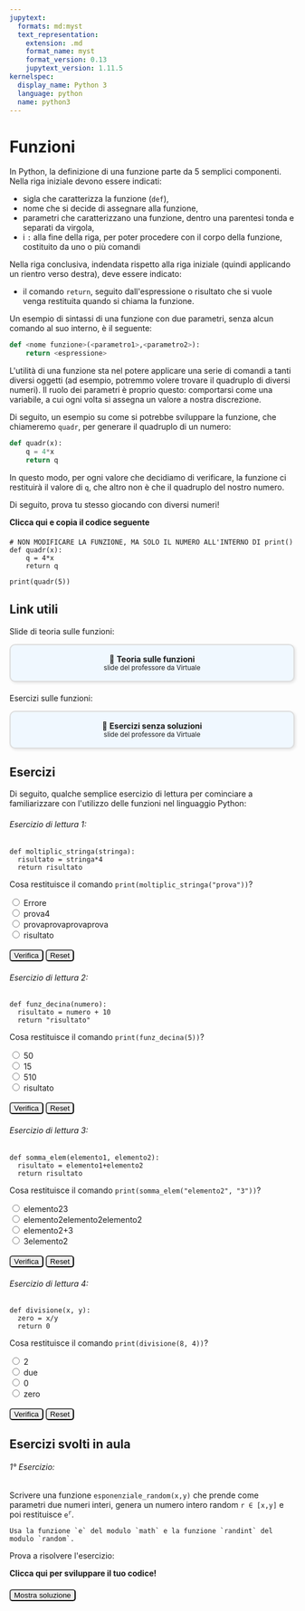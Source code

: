 ```yaml
---
jupytext:
  formats: md:myst
  text_representation:
    extension: .md
    format_name: myst
    format_version: 0.13
    jupytext_version: 1.11.5
kernelspec:
  display_name: Python 3
  language: python
  name: python3
---
```


# Funzioni

In Python, la definizione di una funzione parte da 5 semplici componenti. Nella riga iniziale devono essere indicati:
- sigla che caratterizza la funzione (`def`), 
- nome che si decide di assegnare alla funzione,
- parametri che caratterizzano una funzione, dentro una parentesi tonda e separati da virgola,
- i `:` alla fine della riga, per poter procedere con il corpo della funzione, costituito da uno o più comandi

Nella riga conclusiva, indendata rispetto alla riga iniziale (quindi applicando un rientro verso destra), deve essere indicato:
- il comando `return`, seguito dall'espressione o risultato che si vuole venga restituita quando si chiama la funzione.

Un esempio di sintassi di una funzione con due parametri, senza alcun comando al suo interno, è il seguente:

```python
def <nome funzione>(<parametro1>,<parametro2>):
    return <espressione>
```

L'utilità di una funzione sta nel potere applicare una serie di comandi a tanti diversi oggetti (ad esempio, potremmo volere trovare il quadruplo di diversi numeri). Il ruolo dei parametri è proprio questo: comportarsi come una variabile, a cui ogni volta si assegna un valore a nostra discrezione.

Di seguito, un esempio su come si potrebbe sviluppare la funzione, che chiameremo `quadr`, per generare il quadruplo di un numero:

```python
def quadr(x):
    q = 4*x
    return q
```

In questo modo, per ogni valore che decidiamo di verificare, la funzione ci restituirà il valore di `q`, che altro non è che il quadruplo del nostro numero.

Di seguito, prova tu stesso giocando con diversi numeri! 

<a href="https://www.programiz.com/python-programming/online-compiler/" target="_blank" style="text-decoration: none;">
  <div>
    <strong>Clicca qui e copia il codice seguente</strong><br>
  </div>
</a>

<div style="margin-top: 20px;"></div>

```{code-cell}
# NON MODIFICARE LA FUNZIONE, MA SOLO IL NUMERO ALL'INTERNO DI print()
def quadr(x):
    q = 4*x
    return q

print(quadr(5))
```

## Link utili

Slide di teoria sulle funzioni:

<a href="https://virtuale.unibo.it/mod/resource/view.php?id=1836009" target="_blank" style="text-decoration: none;">
  <div style="border: 2px solid #ddd; padding: 16px; border-radius: 10px; background-color: #f0f8ff; text-align: center; box-shadow: 2px 2px 5px rgba(0,0,0,0.1);">
    📎 <strong>Teoria sulle funzioni</strong><br>
    <small>slide del professore da Virtuale</small>
  </div>
</a>

<div style="margin-top: 20px;"></div>

Esercizi sulle funzioni:

<a href="https://virtuale.unibo.it/mod/resource/view.php?id=1836012" target="_blank" style="text-decoration: none;">
  <div style="border: 2px solid #ddd; padding: 16px; border-radius: 10px; background-color: #f0f8ff; text-align: center; box-shadow: 2px 2px 5px rgba(0,0,0,0.1);">
    📎 <strong>Esercizi senza soluzioni</strong><br>
    <small>slide del professore da Virtuale</small>
  </div>
</a>

## Esercizi

Di seguito, qualche semplice esercizio di lettura per cominciare a familiarizzare con l'utilizzo delle funzioni nel linguaggio Python:

###### Esercizio di lettura 1:
```{code-cell}
def moltiplic_stringa(stringa):
  risultato = stringa*4
  return risultato
```

Cosa restituisce il comando `print(moltiplic_stringa("prova"))`?

<form onsubmit="checkAnswer(event, 'q1_funz', 'provaprovaprovaprova', 'feedback1_funz')">
  <input type="radio" name="q1_funz" value="Errore"> Errore<br>
  <input type="radio" name="q1_funz" value="prova4"> prova4<br>
  <input type="radio" name="q1_funz" value="provaprovaprovaprova"> provaprovaprovaprova<br>
  <input type="radio" name="q1_funz" value="risultato"> risultato<br>
  <br>
  <input type="submit" value="Verifica" style="border-radius:5px">
  <button type="button" style="border-radius:5px" onclick="resetQuiz('q1_funz', 'feedback1_funz')">Reset</button>
</form>

<div style="margin-top: 20px;"></div>

<p id="feedback1_funz"></p>

<script>
function checkAnswer(event, groupName, correctValue, feedbackID) {
  event.preventDefault();
  const choices = document.getElementsByName(groupName);
  let selected = null;
  for (const choice of choices) {
    if (choice.checked) {
      selected = choice.value;
      break;
    }
  }

  const feedback = document.getElementById(feedbackID);
  if (selected === correctValue) {
    feedback.innerHTML = "✅ Corretto!";
  } else if (selected) {
    feedback.innerHTML = "❌ Sbagliato. Riprova.";
  } else {
    feedback.innerHTML = "⚠️ Seleziona una risposta prima di verificare.";
  }
}

function resetQuiz(groupName, feedbackID) {
  const choices = document.getElementsByName(groupName);
  for (const choice of choices) {
    choice.checked = false;
  }
  document.getElementById(feedbackID).innerHTML = "";
}
</script>


###### Esercizio di lettura 2:
```{code-cell}
def funz_decina(numero):
  risultato = numero + 10
  return "risultato"
```

Cosa restituisce il comando `print(funz_decina(5))`?

<form onsubmit="checkAnswer(event, 'q2_funz', 'risultato', 'feedback2_funz')">
  <input type="radio" name="q2_funz" value="50"> 50<br>
  <input type="radio" name="q2_funz" value="15"> 15<br>
  <input type="radio" name="q2_funz" value="510"> 510<br>
  <input type="radio" name="q2_funz" value="risultato"> risultato<br>
  <br>
  <input type="submit" value="Verifica" style="border-radius:5px">
  <button type="button" style="border-radius:5px" onclick="resetQuiz('q2_funz', 'feedback2_funz')">Reset</button>
</form>

<div style="margin-top: 20px;"></div>

<p id="feedback2_funz"></p>

###### Esercizio di lettura 3:
```{code-cell}
def somma_elem(elemento1, elemento2):
  risultato = elemento1+elemento2
  return risultato
```

Cosa restituisce il comando `print(somma_elem("elemento2", "3"))`?

<form onsubmit="checkAnswer(event, 'q3_funz', 'elemento23', 'feedback3_funz')">
  <input type="radio" name="q3_funz" value="elemento23"> elemento23<br>
  <input type="radio" name="q3_funz" value="elemento2elemento2elemento2"> elemento2elemento2elemento2<br>
  <input type="radio" name="q3_funz" value="elemento2+3"> elemento2+3<br>
  <input type="radio" name="q3_funz" value="3elemento2"> 3elemento2<br>
  <br>
  <input type="submit" value="Verifica" style="border-radius:5px">
  <button type="button" style="border-radius:5px" onclick="resetQuiz('q3_funz', 'feedback3_funz')">Reset</button>
</form>

<div style="margin-top: 20px;"></div>

<p id="feedback3_funz"></p>

###### Esercizio di lettura 4:
```{code-cell}
def divisione(x, y):
  zero = x/y
  return 0
```

Cosa restituisce il comando `print(divisione(8, 4))`?

<form onsubmit="checkAnswer(event, 'q4_funz', '0', 'feedback4_funz')">
  <input type="radio" name="q4_funz" value="2"> 2<br>
  <input type="radio" name="q4_funz" value="due"> due<br>
  <input type="radio" name="q4_funz" value="0"> 0<br>
  <input type="radio" name="q4_funz" value="zero"> zero<br>
  <br>
  <input type="submit" value="Verifica" style="border-radius:5px">
  <button type="button" style="border-radius:5px" onclick="resetQuiz('q4_funz', 'feedback4_funz')">Reset</button>
</form>

<div style="margin-top: 20px;"></div>

<p id="feedback4_funz"></p>



## Esercizi svolti in aula

###### 1° Esercizio:

Scrivere una funzione `esponenziale_random(x,y)` che prende come parametri due numeri interi, genera un numero intero random `r ∈ [x,y]` e poi restituisce <code>e<sup>r</sup></code>.

```{note}
Usa la funzione `e` del modulo `math` e la funzione `randint` del modulo `random`.
```

Prova a risolvere l'esercizio:
<a href="https://www.programiz.com/python-programming/online-compiler/" target="_blank" style="text-decoration: none;">
  <div>
    <strong>Clicca qui per sviluppare il tuo codice!</strong><br>
  </div>
</a>

<div style="margin-top: 20px;"></div>

<button id="show-intro6" style="border-radius:5px" onclick="document.getElementById('output-intro6').style.display='block'; document.getElementById('show-intro6').style.display='none'; document.getElementById('hide-intro6').style.display='inline';">
  Mostra soluzione
</button>

<button id="hide-intro6" style="display:none; border-radius:5px" onclick="document.getElementById('output-intro6').style.display='none'; document.getElementById('show-intro6').style.display='inline'; document.getElementById('hide-intro6').style.display='none';">
  Nascondi soluzione
</button>

<div style="margin-top: 20px;"></div>

<div id="output-intro6" style="display:none;">

```python
from random import randint
from math import e

def esponenziale_random(x,y):
  r = randint(x,y)
  return e(r)
```

###### 2° Esercizio:

Scrivere una funzione `minuti_totali` che prende come parametri tre numeri interi che rappresentano, nell'ordine, `giorni`, `ore` e `minuti` e restituisce il numero totale di minuti in essi.

```{note}
Abituatevi a utilizzare i **nomi di funzione** e **l'ordine dei parametri** che vengono suggeriti: è fondamentale per la correzione automatica.
```

```{tip}
Quando create una funzione, è bene sempre fare tante stampe di test, in modo da comprendere il comportamento di una funzione nel maggior numero di casi possibili, per valutare la correttezza della funzione in tutti i possibili scenari.
```

Prova a risolvere l'esercizio:
<a href="https://www.programiz.com/python-programming/online-compiler/" target="_blank" style="text-decoration: none;">
  <div>
    <strong>Clicca qui per sviluppare il tuo codice!</strong><br>
  </div>
</a>

<div style="margin-top: 20px;"></div>

<button id="show-intro7" style="border-radius:5px" onclick="document.getElementById('output-intro7').style.display='block'; document.getElementById('show-intro7').style.display='none'; document.getElementById('hide-intro7').style.display='inline';">
  Mostra soluzione
</button>

<button id="hide-intro7" style="display:none; border-radius:5px" onclick="document.getElementById('output-intro7').style.display='none'; document.getElementById('show-intro7').style.display='inline'; document.getElementById('hide-intro7').style.display='none';">
  Nascondi soluzione
</button>

<div style="margin-top: 20px;"></div>

<div id="output-intro7" style="display:none;">

```python
def minuti_totali(giorni, ore, minuti):
  return minuti + ore*60 + giorni*24*60
```

## Esercizi aggiuntivi

## Trova l'errore

## Compiti per casa
